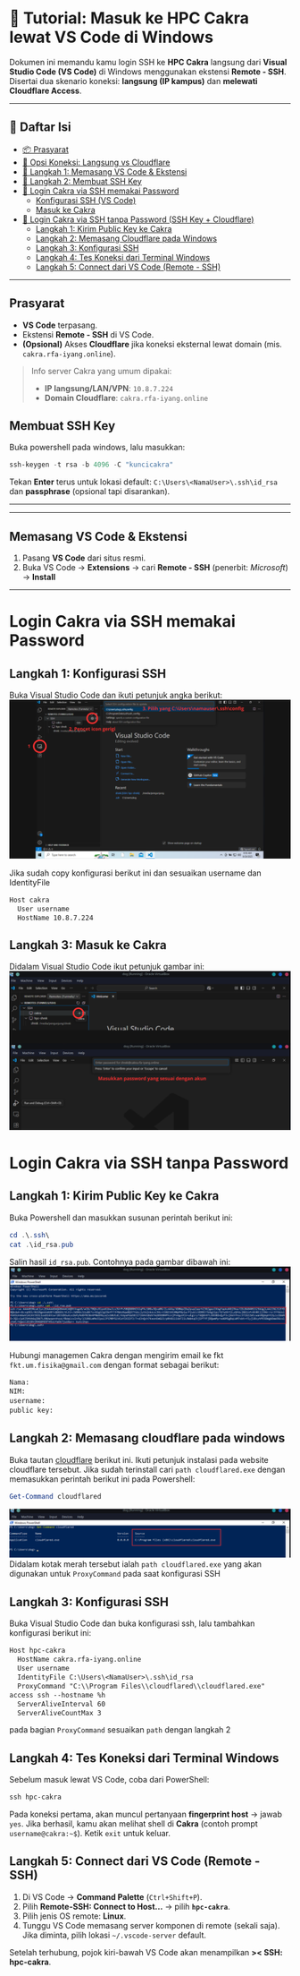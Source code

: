 # 🚀 Tutorial: Masuk ke HPC **Cakra** lewat **VS Code** di **Windows**

Dokumen ini memandu kamu login SSH ke **HPC Cakra** langsung dari **Visual Studio Code (VS Code)** di Windows menggunakan ekstensi **Remote - SSH**. Disertai dua skenario koneksi: **langsung (IP kampus)** dan **melewati Cloudflare Access**.

---

## 🧭 Daftar Isi

- [📦 Prasyarat](#prasyarat)
- [🔧 Opsi Koneksi: Langsung vs Cloudflare](#opsi-koneksi-langsung-vs-cloudflare)
- [🧰 Langkah 1: Memasang VS Code & Ekstensi](#langkah-1-memasang-vs-code--ekstensi)
- [🔑 Langkah 2: Membuat SSH Key](#langkah-2-membuat-ssh-key)
- [🔌 Login Cakra via SSH memakai Password](#login-cakra-via-ssh-memakai-password)
  - [Konfigurasi SSH (VS Code)](#konfigurasi-ssh-vs-code)
  - [Masuk ke Cakra](#masuk-ke-cakra)
- [🔐 Login Cakra via SSH tanpa Password (SSH Key + Cloudflare)](#login-cakra-via-ssh-tanpa-password)
  - [Langkah 1: Kirim Public Key ke Cakra](#langkah-1-kirim-public-key-ke-cakra)
  - [Langkah 2: Memasang Cloudflare pada Windows](#langkah-2-memasang-cloudflare-pada-windows)
  - [Langkah 3: Konfigurasi SSH](#langkah-3-konfigurasi-ssh)
  - [Langkah 4: Tes Koneksi dari Terminal Windows](#langkah-4-tes-koneksi-dari-terminal-windows)
  - [Langkah 5: Connect dari VS Code (Remote - SSH)](#langkah-5-connect-dari-vs-code-remote---ssh)


---

## Prasyarat

* **VS Code** terpasang.
* Ekstensi **Remote - SSH** di VS Code.
* **(Opsional)** Akses **Cloudflare** jika koneksi eksternal lewat domain (mis. `cakra.rfa-iyang.online`).

> Info server Cakra yang umum dipakai:
>
> * **IP langsung/LAN/VPN**: `10.8.7.224`
> * **Domain Cloudflare**: `cakra.rfa-iyang.online`

## Membuat SSH Key
Buka powershell pada windows, lalu masukkan:

```powershell
ssh-keygen -t rsa -b 4096 -C "kuncicakra"
```

Tekan **Enter** terus untuk lokasi default: `C:\Users\<NamaUser>\.ssh\id_rsa` dan **passphrase** (opsional tapi disarankan).

---

---
## Memasang VS Code & Ekstensi
1. Pasang **VS Code** dari situs resmi.
2. Buka VS Code → **Extensions** → cari **Remote - SSH** (penerbit: *Microsoft*) → **Install**

---

# Login Cakra via SSH memakai Password

## Langkah 1: Konfigurasi SSH
Buka Visual Studio Code dan ikuti petunjuk angka berikut:
![Screenshot Ekstensi](./loginimg/awal.png)

Jika sudah copy konfigurasi berikut ini dan sesuaikan username dan IdentityFile

```sshconfig
Host cakra
  User username
  HostName 10.8.7.224
```

## Langkah 3: Masuk ke Cakra
Didalam Visual Studio Code ikut petunjuk gambar ini:
![Screenshot Ekstensi](./loginimg/pass.png)

# Login Cakra via SSH tanpa Password

## Langkah 1: Kirim Public Key ke Cakra
Buka Powershell dan masukkan susunan perintah berikut ini:

```powershell
cd .\.ssh\
cat .\id_rsa.pub
```

Salin hasil ``id_rsa.pub``. Contohnya pada gambar dibawah ini:
![Screenshot Ekstensi](./loginimg/sell.png)

Hubungi managemen Cakra dengan mengirim email ke fkt ``fkt.um.fisika@gmail.com`` dengan format sebagai berikut:
```bash
Nama:
NIM:
username:
public key:
```

## Langkah 2: Memasang cloudflare pada windows
Buka tautan [cloudflare](https://developers.cloudflare.com/cloudflare-one/connections/connect-networks/downloads/) berikut ini. Ikuti petunjuk instalasi pada website cloudflare tersebut. Jika sudah terinstall cari ``path cloudflared.exe`` dengan memasukkan perintah berikut ini pada Powershell:
```powershell
Get-Command cloudflared
```

![Screenshot Ekstensi](./loginimg/path.png)
Didalam kotak merah tersebut ialah ``path cloudflared.exe`` yang akan digunakan untuk ``ProxyCommand`` pada saat konfigurasi SSH

## Langkah 3: Konfigurasi SSH
Buka Visual Studio Code dan buka konfigurasi ssh, lalu tambahkan konfigurasi berikut ini:

```sshconfig
Host hpc-cakra
  HostName cakra.rfa-iyang.online
  User username
  IdentityFile C:\Users\<NamaUser>\.ssh\id_rsa
  ProxyCommand "C:\\Program Files\\cloudflared\\cloudflared.exe" access ssh --hostname %h
  ServerAliveInterval 60
  ServerAliveCountMax 3
```
pada bagian ``ProxyCommand`` sesuaikan ``path`` dengan langkah 2

## Langkah 4: Tes Koneksi dari Terminal Windows

Sebelum masuk lewat VS Code, coba dari PowerShell:

```powershell
ssh hpc-cakra
```

Pada koneksi pertama, akan muncul pertanyaan **fingerprint host** → jawab `yes`.
Jika berhasil, kamu akan melihat shell di **Cakra** (contoh prompt `username@cakra:~$`). Ketik `exit` untuk keluar.


## Langkah 5: Connect dari VS Code (Remote - SSH)

1. Di VS Code → **Command Palette** (`Ctrl+Shift+P`).
2. Pilih **Remote-SSH: Connect to Host...** → pilih **`hpc-cakra`**.
3. Pilih jenis OS remote: **Linux**.
4. Tunggu VS Code memasang server komponen di remote (sekali saja). Jika diminta, pilih lokasi `~/.vscode-server` default.

Setelah terhubung, pojok kiri-bawah VS Code akan menampilkan **>< SSH: hpc-cakra**.
